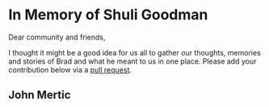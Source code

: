 # In Memory of Shuli Goodman

Dear community and friends,

I thought it might be a good idea for us all to gather our thoughts, memories and stories of Brad and what he meant to us in one place. Please add your contribution below via a [pull request](https://github.com/lf-energy/memorials/edit/main/shuli-goodman.md).

## John Mertic
